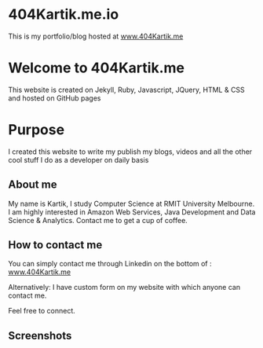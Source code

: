 # 404Kartik.me.io
This is my portfolio/blog hosted at www.404Kartik.me
# Welcome to 404Kartik.me

This website is created on Jekyll, Ruby, Javascript, JQuery, HTML & CSS and hosted on GitHub pages


# Purpose
I created this website to write my publish my blogs, videos and all the other cool stuff I do as a developer on daily basis

## About me
My name is Kartik, I study Computer Science at RMIT University Melbourne.
I am highly interested in Amazon Web Services, Java Development and Data Science & Analytics.
Contact me to get a cup of coffee.



## How to contact me

You can simply contact me through Linkedin on the bottom of : www.404Kartik.me

Alternatively:
I have custom form on my website with which anyone can contact me.

Feel free to connect.

## Screenshots
